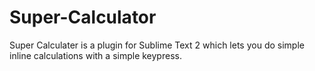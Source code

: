 Super-Calculator
================

Super Calculater is a plugin for Sublime Text 2 which lets you do simple inline calculations with a simple keypress.